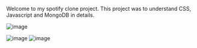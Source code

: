 Welcome to my spotify clone project. This project was to understand CSS, Javascript and MongoDB in details. 


![image](https://github.com/manal03/my-spotify-clone/assets/118558324/4317bf9e-3738-4be9-a7db-ed73f54e366f)

![image](https://github.com/manal03/my-spotify-clone/assets/118558324/82698839-f580-4419-a4c1-983149c29ed3)
![image](https://github.com/manal03/my-spotify-clone/assets/118558324/88e5f067-05f2-4627-90d4-9a0fc9af9ee2)
